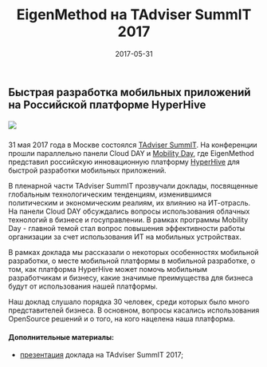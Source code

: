 ﻿---
layout: post
title: EigenMethod на TAdviser SummIT 2017
created_at: 2017-05-31
date: 2017-05-31
language: ru
representation_img: /img/posts/tadp.png
description: 31 мая в Москве состоялся TAdviser SummIT
---

## Быстрая разработка мобильных приложений на Российской платформе HyperHive  


##### ![](/img/posts/tad.png)

31 мая 2017 года в Москве состоялся [TAdviser SummIT][tad]. На конференции прошли параллельно панели Cloud DAY и [Mobility Day][con], где EigenMethod представил российскую инновационную платформу [HyperHive][hh] для быстрой разработки мобильных приложений.  

В пленарной части TAdviser SummIT прозвучали доклады, посвященные глобальным технологическим тенденциям, изменившимся политическим и экономическим реалиям, их влиянию на ИТ-отрасль. На панели Cloud DAY обсуждались вопросы использования облачных технологий в бизнесе и госуправлении. В рамках программы Mobility Day - главной темой стал вопрос повышения эффективности работы организации за счет использования ИТ на мобильных устройствах.   

В рамках доклада мы рассказали о некоторых особенностях мобильной разработки, о месте мобильной платформы в мобильной разработке, о том, как платформа HyperHive может помочь мобильным разработчикам и бизнесу, какие значимые преимущества для бизнеса будут от использования нашей платформы.  

Наш доклад слушало порядка 30 человек, среди которых было много представителей бизнеса. В основном, вопросы касались  использования OpenSource решений и о того, на кого нацелена наша платформа.  
 

#### **Дополнительные материалы:**   

* [презентация][pres] доклада на TAdviser SummIT 2017;  

[//]: #
   [tad]:<http://summit.tadviser.ru/>
   [con]:<http://www.tadviser.ru/index.php/Статья:Mobility_DAY_2016>
   [auth]:<http://appsconf.ru/2016/author/1586>
   [hh]: <http://eigenmethod.ru/products/hh/>
   [pres]: <http://eigenmethod.ru/pres/mday.pdf>
